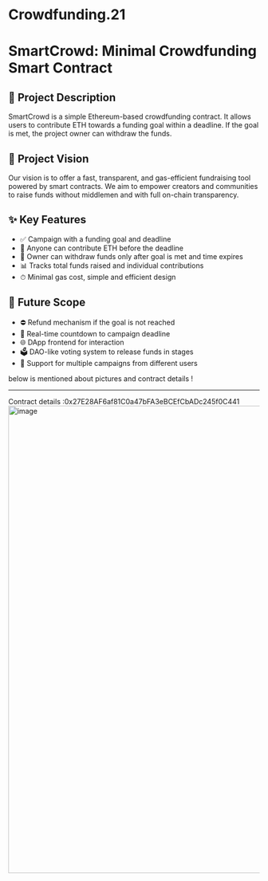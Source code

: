 # Crowdfunding.21
# SmartCrowd: Minimal Crowdfunding Smart Contract

## 📌 Project Description

SmartCrowd is a simple Ethereum-based crowdfunding contract. It allows users to contribute ETH towards a funding goal within a deadline. If the goal is met, the project owner can withdraw the funds.

## 🎯 Project Vision

Our vision is to offer a fast, transparent, and gas-efficient fundraising tool powered by smart contracts. We aim to empower creators and communities to raise funds without middlemen and with full on-chain transparency.

## ✨ Key Features

- ✅ Campaign with a funding goal and deadline
- 💸 Anyone can contribute ETH before the deadline
- 🔐 Owner can withdraw funds only after goal is met and time expires
- 📊 Tracks total funds raised and individual contributions
- ⏱ Minimal gas cost, simple and efficient design

## 🔭 Future Scope

- ⛔ Refund mechanism if the goal is not reached
- 📆 Real-time countdown to campaign deadline
- 🌐 DApp frontend for interaction
- 🗳 DAO-like voting system to release funds in stages
- 💼 Support for multiple campaigns from different users

below is mentioned about pictures and contract details !

---
Contract details :0x27E28AF6af81C0a47bFA3eBCEfCbADc245f0C441
<img width="938" alt="image" src="https://github.com/user-attachments/assets/1f9d3609-584b-4a5e-b5b6-3a6320554f09" />


